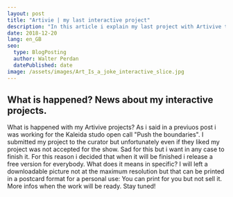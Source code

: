 ```yaml
---
layout: post
title: "Artivie | my last interactive project"
description: "In this article i explain my last project with Artivive technology. project initially developed for Kaleida studio open call."
date: 2018-12-20
lang: en_GB
seo:
  type: BlogPosting
  author: Walter Perdan
  datePublished: date
image: /assets/images/Art_Is_a_joke_interactive_slice.jpg
---
```


## What is happened? News about my interactive projects.
What is happened with my Artivive projects? As i said in a previuos post i was working for the Kaleida studo open call "Push the boundaries". I submitted my project to the curator but unfortunately even if they liked my project was not accepted for the show. Sad for this but i want in any case to finish it. For this reason i decided that when it will be finished i release a free version for everybody. What does it means in specific? I will left a downloadable picture not at the maximum resolution but that can be printed in a postcard format for a personal use: You can print for you but not sell it. More infos when the work will be ready. Stay tuned!

